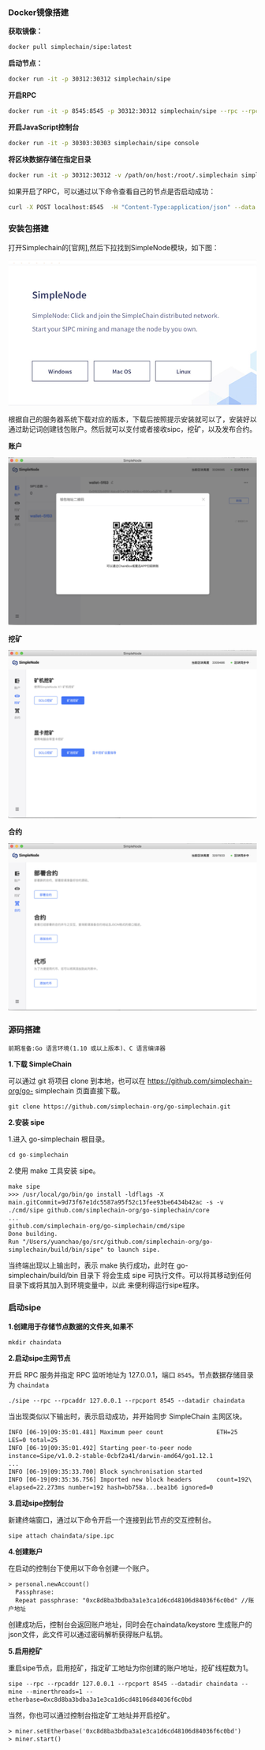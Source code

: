 ### Docker镜像搭建

**获取镜像：**

```sh
docker pull simplechain/sipe:latest
```
**启动节点：**

```sh
docker run -it -p 30312:30312 simplechain/sipe
```
**开启RPC**

```sh
docker run -it -p 8545:8545 -p 30312:30312 simplechain/sipe --rpc --rpcaddr "0.0.0.0"
```
**开启JavaScript控制台**

```sh
docker run -it -p 30303:30303 simplechain/sipe console
```
**将区块数据存储在指定目录**

```sh
docker run -it -p 30312:30312 -v /path/on/host:/root/.simplechain simplechain/sipe
```
如果开启了RPC，可以通过以下命令查看自己的节点是否启动成功：

```sh
curl -X POST localhost:8545  -H "Content-Type:application/json" --data '{"jsonrpc":"2.0","method":"web3_clientVersion","params":[],"id":68}'
```

### 安装包搭建

打开Simplechain的[官网],然后下拉找到SimpleNode模块，如下图：

![image](1.png)

根据自己的服务器系统下载对应的版本，下载后按照提示安装就可以了，安装好以通过助记词创建钱包账户。然后就可以支付或者接收sipc，挖矿，以及发布合约。

**账户**

![image](2.png)

**挖矿**

![image](3.png)

**合约**

![image](4.png)


### 源码搭建

`前期准备:Go 语言环境(1.10 或以上版本)、C 语言编译器`

**1.下载 SimpleChain**

可以通过 git 将项目 clone 到本地，也可以在 https://github.com/simplechain-org/go-
simplechain 页面直接下载。

    git clone https://github.com/simplechain-org/go-simplechain.git 

**2.安装 sipe**

1.进入 go-simplechain 根目录。

```javascript
cd go-simplechain
```

2.使用 make 工具安装 sipe。

    make sipe
    >>> /usr/local/go/bin/go install -ldflags -X main.gitCommit=9d73f67e1dc5587a95f52c13fee93be6434b42ac -s -v ./cmd/sipe github.com/simplechain-org/go-simplechain/core
    ...
    github.com/simplechain-org/go-simplechain/cmd/sipe
    Done building.
    Run "/Users/yuanchao/go/src/github.com/simplechain-org/go-simplechain/build/bin/sipe" to launch sipe.

当终端出现以上输出时，表示 make 执行成功，此时在 go-simplechain/build/bin 目录下 将会生成 sipe 可执行文件。可以将其移动到任何目录下或将其加入到环境变量中，以此 来便利得运行sipe程序。

### 启动sipe

**1.创建用于存储节点数据的文件夹,如果不**

    mkdir chaindata

**2.启动sipe主网节点**

开启 RPC 服务并指定 RPC 监听地址为 127.0.0.1，端口 `8545`。节点数据存储目录为 `chaindata`

    ./sipe --rpc --rpcaddr 127.0.0.1 --rpcport 8545 --datadir chaindata 
    
当出现类似以下输出时，表示启动成功，并开始同步 SimpleChain 主网区块。

    INFO [06-19|09:35:01.481] Maximum peer count               ETH=25 LES=0 total=25
    INFO [06-19|09:35:01.492] Starting peer-to-peer node       instance=Sipe/v1.0.2-stable-0cbf2a41/darwin-amd64/go1.12.1
    ...
    INFO [06-19|09:35:33.700] Block synchronisation started
    INFO [06-19|09:35:36.756] Imported new block headers       count=192\
    elapsed=22.273ms number=192 hash=bb758a...bea1b6 ignored=0

**3.启动sipe控制台**

新建终端窗口，通过以下命令开启一个连接到此节点的交互控制台。 

    sipe attach chaindata/sipe.ipc

**4.创建账户**

在启动的控制台下使用以下命令创建一个账户。

    > personal.newAccount()
      Passphrase:
      Repeat passphrase: "0xc8d8ba3bdba3a1e3ca1d6cd48106d84036f6c0bd" //账户地址

创建成功后，控制台会返回账户地址，同时会在chaindata/keystore 生成账户的json文件，此文件可以通过密码解析获得账户私钥。

**5.启用挖矿**

重启sipe节点，启用挖矿，指定矿工地址为你创建的账户地址，挖矿线程数为1。

    sipe --rpc --rpcaddr 127.0.0.1 --rpcport 8545 --datadir chaindata --mine --minerthreads=1 --etherbase=0xc8d8ba3bdba3a1e3ca1d6cd48106d84036f6c0bd


当然，你也可以通过控制台指定矿工地址并开启挖矿。

    > miner.setEtherbase('0xc8d8ba3bdba3a1e3ca1d6cd48106d84036f6c0bd') 
    > miner.start()

